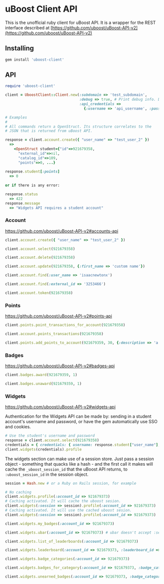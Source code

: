 # uBoost Client API

This is the unofficial ruby client for uBoost API. It is a wrapper for the REST interface described at [https://github.com/uboost/uBoost-API-v2](https://github.com/uboost/uBoost-API-v2)

## Installing

```bash
gem install 'uboost-client'
```

## API

```ruby
require 'uboost-client'

client = UboostClient::Client.new(:subdomain => 'test_subdomain', 
                                  :debug => true, # Print debug info. Defaults to false
                                  :api_credentials => 
                                    {:username => 'api_username', :password => 'api_password'})

# Examples
#
# All commands return a OpenStruct. Its structure correlates to the 
# JSON that is returned from uBoost API.

response = client.account.create({ "user_name" => "test_user_2" })
  =>
    <OpenStruct student={"id"=>921679358, 
      "external_id"=>nil, 
      "catalog_id"=>109,   
      "points"=>0, ...}
    
response.student[:points] 
  => 0
  
or if there is any error:

response.status
  => 422
response.message 
  => "Widgets API requires a student account"
```

### Account

https://github.com/uboost/uBoost-API-v2#accounts-api

```ruby
client.account.create({ "user_name" => "test_user_2" })

client.account.select(921679358)

client.account.delete(921679358)

client.account.update(921679358, {:first_name => 'custom name'})

client.account.find(:user_name => 'isaacnewtonx')

client.account.find(:external_id => '3253466')

client.account.token(921679358)
```

### Points

https://github.com/uboost/uBoost-API-v2#points-api

```ruby
client.points.point_transactions_for_account(921679358)

client.account.points_transactions(921679358)

client.points.add_points_to_account(921679359, 30, {:description => 'a description'})
```

### Badges

https://github.com/uboost/uBoost-API-v2#badges-api

```ruby
client.badges.award(921679359, 1)

client.badges.unaward(921679359, 1)
```

### Widgets

https://github.com/uboost/uBoost-API-v2#widgets-api

Authentication for the Widgets API can be made by: sending in a student account's username and password, or have the gem automatically use SSO and cookies.

```ruby
# Use the student's username and password
response = client.account.select(921679358)
credentials = { credentials: { username: response.student["user_name"], password: response.student["password"]} }
client.widgets(credentials).profile
```

The widgets section can make use of a session store. Just pass a session object - something that quacks like a hash - and the first call it makes will cache the `_uboost_session_id` that the uBoost API returns, to `:uboost_session_id` in the session object.

```ruby
session = Hash.new # or a Ruby on Rails session, for example

# No caching
client.widgets.profile(:account_id => 921679373)
# Caching activated. It will cache the uboost sesion.
client.widgets(:session => session).profile(:account_id => 921679373)
# Caching activated. It will use the cached uboost sesion.
client.widgets(:session => session).profile(:account_id => 921679373)

client.widgets.my_badges(:account_id => 921679373)

client.widgets.ubar(:account_id => 921679373) # ubar doesn't accept :session

client.widgets.list_of_leaderboards(:account_id => 921679373)

client.widgets.leaderboard(:account_id => 921679373, :leaderboard_id => 226)

client.widgets.badge_categories(:account_id => 921679373)

client.widgets.badges_for_category(:account_id => 921679373, :badge_category_id => 31)

client.widgets.unearned_badges(:account_id => 921679373, :badge_category_id => 31)
```